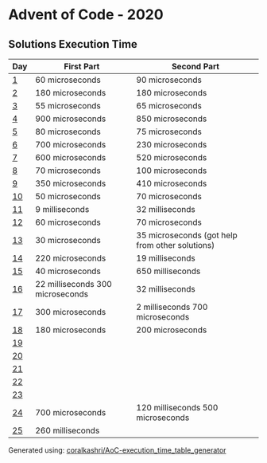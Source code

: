 # Advent of Code - 2020

## Solutions Execution Time
| Day | First Part | Second Part |
| --- | ---------- | ----------- |
| [1](./day_1.hpp) |  60 microseconds |  90 microseconds |
| [2](./day_2.hpp) |  180 microseconds |  180 microseconds |
| [3](./day_3.hpp) |  55 microseconds |  65 microseconds |
| [4](./day_4.hpp) |  900 microseconds |  850 microseconds |
| [5](./day_5.hpp) |  80 microseconds |  75 microseconds |
| [6](./day_6.hpp) |  700 microseconds |  230 microseconds |
| [7](./day_7.hpp) |  600 microseconds |  520 microseconds |
| [8](./day_8.hpp) |  70 microseconds |  100 microseconds |
| [9](./day_9.hpp) |  350 microseconds |  410 microseconds |
| [10](./day_10.hpp) |  50 microseconds |  70 microseconds |
| [11](./day_11.hpp) |  9 milliseconds |  32 milliseconds |
| [12](./day_12.hpp) |  60 microseconds |  70 microseconds |
| [13](./day_13.hpp) |  30 microseconds |  35 microseconds (got help from other solutions) |
| [14](./day_14.hpp) |  220 microseconds |  19 milliseconds |
| [15](./day_15.hpp) |  40 microseconds |  650 milliseconds |
| [16](./day_16.hpp) |  22 milliseconds 300 microseconds |  32 milliseconds |
| [17](./day_17.hpp) |  300 microseconds |  2 milliseconds 700 microseconds |
| [18](./day_18.hpp) |  180 microseconds |  200 microseconds |
| [19](./day_19.hpp) |  |  |
| [20](./day_20.hpp) |  |  |
| [21](./day_21.hpp) |  |  |
| [22](./day_22.hpp) |  |  |
| [23](./day_23.hpp) |  |  |
| [24](./day_24.hpp) |  700 microseconds |  120 milliseconds 500 microseconds |
| [25](./day_25.hpp) |  260 milliseconds |  |

Generated using: [coralkashri/AoC-execution_time_table_generator](https://github.com/coralkashri/AoC-execution_time_table_generator)